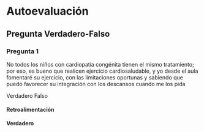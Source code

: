 # Autoevaluación

## Pregunta Verdadero-Falso

### Pregunta 1

No todos los niños con cardiopatía congénita tienen el mismo tratamiento; por eso, es bueno que realicen ejercicio cardiosaludable, y yo desde el aula fomentaré su ejercicio, con las limitaciones oportunas y sabiendo que puedo favorecer su integración con los descansos cuando me los pida

 Verdadero  Falso

#### Retroalimentación

**Verdadero**

